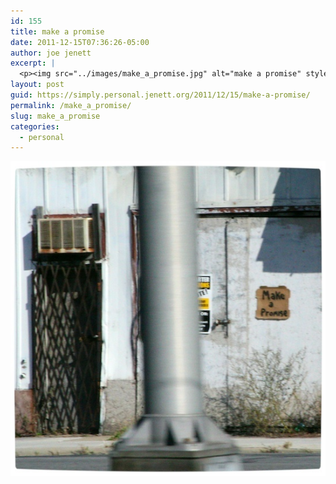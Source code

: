 ```yaml
---
id: 155
title: make a promise
date: 2011-12-15T07:36:26-05:00
author: joe jenett
excerpt: |
  <p><img src="../images/make_a_promise.jpg" alt="make a promise" style="border:none;" /></p>
layout: post
guid: https://simply.personal.jenett.org/2011/12/15/make-a-promise/
permalink: /make_a_promise/
slug: make_a_promise
categories:
  - personal
---
```

<img src="../images/make_a_promise.jpg" alt="make a promise" style="border:none;" />